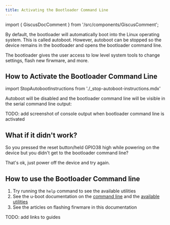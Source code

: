 ```yaml
---
title: Activating the Bootloader Command Line
---
```


import { GiscusDocComment } from '/src/components/GiscusComment';

By default, the bootloader will automatically boot into the Linux operating system. This is called autoboot. However, autoboot can be stopped so the device remains in the bootloader and opens the bootloader command line. 

The bootloader gives the user access to low level system tools to change settings, flash new firwmare, and more.

## How to Activate the Bootloader Command Line

import StopAutobootInstructions from './_stop-autoboot-instructions.mdx'

<StopAutobootInstructions/>

Autoboot will be disabled and the bootloader command line will be visible in the serial command line output:

TODO: add screenshot of console output when bootloader command line is activated

## What if it didn't work?

So you pressed the reset button/held GPIO38 high while powering on the device but you didn't get to the bootloader command line? 

That's ok, just power off the device and try again.

## How to use the Bootloader Command line

1. Try running the `help` command to see the available utilities
2. See the u-boot documentation on the [command line](https://docs.u-boot.org/en/latest/usage/cmdline.html) and the [available utilities](https://docs.u-boot.org/en/latest/usage/index.html#shell-commands)
3. See the articles on flashing firwmare in this documentation

TODO: add links to guides


<GiscusDocComment />
